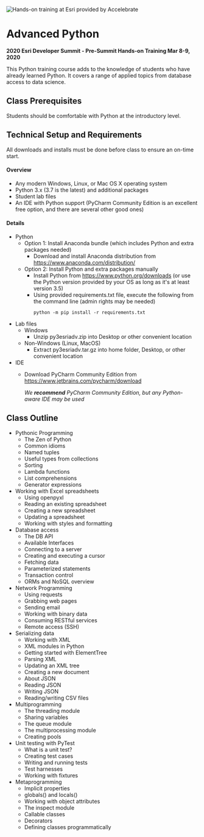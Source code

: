 ![Hands-on training at Esri provided by Accelebrate](https://deivu67oka01d.cloudfront.net/esri/esri_accelebrate4.jpg)

# Advanced Python
**2020 Esri Developer Summit - Pre-Summit Hands-on Training Mar 8-9, 2020**

This Python training course adds to the knowledge of students who have already learned Python. It covers a range of applied topics from database access to data science.

## Class Prerequisites

Students should be comfortable with Python at the introductory level.

## Technical Setup and Requirements

All downloads and installs must be done before class to ensure an on-time start.

#### Overview
- Any modern Windows, Linux, or Mac OS X operating system
- Python 3.x (3.7 is the latest) and additional packages
- Student lab files
- An IDE with Python support (PyCharm Community Edition is an excellent free option, and there are several other good ones)

#### Details
- Python
  - Option 1: Install Anaconda bundle (which includes Python and extra packages needed)
    - Download and install Anaconda distribution from https://www.anaconda.com/distribution/
  - Option 2: Install Python and extra packages manually
    - Install Python from https://www.python.org/downloads (or use the Python version provided by your OS as long as it's at least version 3.5)
    - Using provided requirements.txt file, execute the following from the command line (admin rights may be needed)
      ````
      python -m pip install -r requirements.txt
      ````     
- Lab files
  - Windows
    - Unzip py3esriadv.zip into Desktop or other convenient location
  - Non-Windows (Linux, MacOS)
    - Extract py3esriadv.tar.gz into home folder, Desktop, or other convenient location
- IDE
  - Download PyCharm Community Edition from https://www.jetbrains.com/pycharm/download

    *We **recommend** PyCharm Community Edition, but any Python-aware IDE may be used*


## Class Outline
- Pythonic Programming
  - The Zen of Python
  - Common idioms
  - Named tuples
  - Useful types from collections
  - Sorting
  - Lambda functions
  - List comprehensions
  - Generator expressions
- Working with Excel spreadsheets
  - Using openpyxl
  - Reading an existing spreadsheet
  - Creating a new spreadsheet
  -  Updating a spreadsheet
  - Working with styles and formatting
- Database access 
  - The DB API
  - Available Interfaces
  - Connecting to a server
  - Creating and executing a cursor
  - Fetching data
  - Parameterized statements
  - Transaction control
  - ORMs and NoSQL overview
- Network Programming 
  - Using requests
  - Grabbing web pages
  - Sending email
  -  Working with binary data
  - Consuming RESTful services
  - Remote access (SSH)
- Serializing data 
  - Working with XML
  - XML modules in Python
  - Getting started with ElementTree
  - Parsing XML
  - Updating an XML tree
  - Creating a new document
  - About JSON
  - Reading JSON
  - Writing JSON
  - Reading/writing CSV files
- Multiprogramming 
  - The threading module
  - Sharing variables
  - The queue module
  - The multiprocessing module
  - Creating pools
- Unit testing with PyTest 
  - What is a unit test?
  - Creating test cases
  - Writing and running tests
  - Test harnesses
  - Working with fixtures
- Metaprogramming 
  - Implicit properties
  - globals() and locals()
  - Working with object attributes
  - The inspect module
  - Callable classes
  - Decorators
  - Defining classes programmatically


